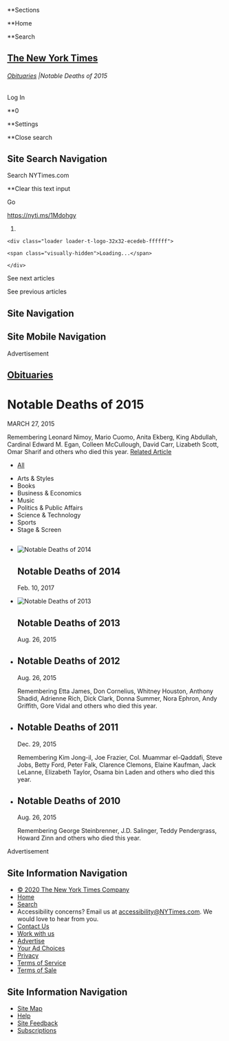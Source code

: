 <div id="suggestions" class="suggestions messenger nocontent robots-nocontent" style="display:none;">

<div class="message-bed">

<div class="message-container last-message-container">

<div class="message">

<span class="message-content"> **<span class="message-title">NYTimes.com
no longer supports Internet Explorer 9 or earlier. Please upgrade your
browser.</span> [LEARN MORE
»](http://www.nytimes3xbfgragh.onion/content/help/site/ie9-support.html)
</span>

</div>

</div>

</div>

</div>

<div id="shell" class="shell">

<div class="container">

<div class="quick-navigation button-group">

**<span class="button-text">Sections</span>

**<span class="button-text">Home</span>

**<span class="button-text">Search</span>

</div>

<div class="branding">

## [<span class="visually-hidden">The New York Times</span>](http://www.nytimes3xbfgragh.onion/)

</div>

<div class="story-meta">

###### <span class="kicker-label"> [Obituaries](https://www.nytimes3xbfgragh.onion/section/obituaries) </span> <span class="pipe">|</span>Notable Deaths of 2015

</div>

<div class="user-tools">

<div id="sharetools-masthead" class="sharetools theme-classic sharetools-masthead" data-aria-label="tools" data-role="group" data-shares="facebook,twitter,email,show-all,save" data-url="https://www.nytimes3xbfgragh.onion/interactive/2015/obituaries/notable-deaths-2015.html" data-title="Notable Deaths of 2015" data-author="" data-media="https://static01.graylady3jvrrxbe.onion/images/icons/t_logo_291_black.png" data-description="Remembering Oliver Sacks, B.B. King, Leonard Nimoy, Happy Rockefeller, E.L. Doctorow, Maya Plisetskaya, Omar Sharif and many others who died this year." data-publish-date="March 27, 2015">

<div class="ad sharetools-inline-article-ad hidden nocontent robots-nocontent">

</div>

</div>

<div class="user-tools-button-group button-group">

Log In

**<span class="button-text">0</span>

**<span class="button-text">Settings</span>

</div>

</div>

</div>

<div class="search-flyout-panel flyout-panel">

**<span class="visually-hidden">Close search</span>

## Site Search Navigation

<div class="control">

<div class="label-container visually-hidden">

Search NYTimes.com

</div>

<div class="field-container">

**<span id="clear-search-input" class="visually-hidden">Clear this text
input</span>

<div class="auto-suggest" style="display: none;">

</div>

Go

</div>

</div>

</div>

<div id="notification-modals" class="notification-modals">

</div>

<span class="story-short-url"><https://nyti.ms/1Mdohgy></span>

<div class="nocontent robots-nocontent">

1.  
    
    <div class="loader loader-t-logo-32x32-ecedeb-ffffff">
    
    <span class="visually-hidden">Loading...</span>
    
    </div>

<div class="ribbon-navigation-container">

<span class="visually-hidden">See next articles</span>

<div class="arrow arrow-right">

<div class="arrow-conceal">

</div>

</div>

<span class="visually-hidden">See previous
articles</span>

<div class="arrow arrow-left">

<div class="arrow-conceal">

</div>

</div>

</div>

</div>

## Site Navigation

## Site Mobile Navigation

<div id="navigation-edge" class="navigation-edge">

</div>

<div id="page" class="page">

<div id="TopAd" class="ad top-ad nocontent robots-nocontent">

<div class="accessibility-ad-header">

Advertisement

</div>

</div>

<div id="main" class="main" data-role="main">

<div class="story-meta">

<div class="kicker-container">

## <span class="kicker-label"> [Obituaries](https://www.nytimes3xbfgragh.onion/section/obituaries) </span>

<div id="sharetools-interactive" class="sharetools theme-classic sharetools-interactive" data-aria-label="tools" data-role="group" data-shares="show-all|Share" data-url="https://www.nytimes3xbfgragh.onion/interactive/2015/obituaries/notable-deaths-2015.html" data-title="Notable Deaths of 2015" data-author="" data-media="https://static01.graylady3jvrrxbe.onion/images/icons/t_logo_291_black.png" data-description="Remembering Oliver Sacks, B.B. King, Leonard Nimoy, Happy Rockefeller, E.L. Doctorow, Maya Plisetskaya, Omar Sharif and many others who died this year." data-publish-date="March 27, 2015">

<div class="ad sharetools-inline-article-ad hidden nocontent robots-nocontent">

</div>

</div>

</div>

# Notable Deaths of 2015

<div class="story-meta-footer interactive-meta-footer">

<div class="interactive-byline">

MARCH 27, 2015

</div>

<span class="summary-text">Remembering Leonard Nimoy, Mario Cuomo, Anita
Ekberg, King Abdullah, Cardinal Edward M. Egan, Colleen McCullough,
David Carr, Lizabeth Scott, Omar Sharif and others who died this
year.</span> [Related
Article](https://www.nytimes3xbfgragh.onion/interactive/2014/obituaries/notable-deaths-2014.html)

</div>

</div>

<div id="notable-deaths-2015" class="interactive-graphic">

<div id="notable-deaths">

<div id="nd_modal">

</div>

<div id="nd_grid" class="group grayscale">

<div id="nd_filter" class="group">

  - <span id="category-all">[All](/)</span>

<span class="pipe"></span>

  - <span id="category-arts">Arts & Styles</span>
  - <span id="category-books">Books</span>
  - <span id="category-business">Business & Economics</span>
  - <span id="category-music">Music</span>
  - <span id="category-politics">Politics & Public Affairs</span>
  - <span id="category-science">Science & Technology</span>
  - <span id="category-sports">Sports</span>
  - <span id="category-stage">Stage &
Screen</span>

</div>

<div id="nd_grid_items" class="group">

</div>

<div id="loadedimages" style="display:none;">

</div>

</div>

</div>

</div>

<div id="related-coverage" class="section related-coverage nocontent robots-nocontent">

<div class="nocontent robots-nocontent">

## 

  - [](https://www.nytimes3xbfgragh.onion/interactive/2014/obituaries/notable-deaths-2014.html)
    
    <div class="wide-thumb">
    
    ![Notable Deaths of
    2014](https://static01.graylady3jvrrxbe.onion/images/2014/12/31/obituaries/31yearend-hp/31yearend-hp-mediumThreeByTwo225.jpg)
    
    </div>
    
    ## Notable Deaths of 2014
    
    Feb. 10,
    2017

  - [](https://www.nytimes3xbfgragh.onion/interactive/obituaries/notable-deaths-of-2013.html)
    
    <div class="wide-thumb">
    
    ![Notable Deaths of
    2013](https://static01.graylady3jvrrxbe.onion/images/2013/12/06/world/Mandela511ss/Mandela511ss-mediumThreeByTwo225-v2.jpg)
    
    </div>
    
    ## Notable Deaths of 2013
    
    Aug. 26,
    2015

  - [](https://www.nytimes3xbfgragh.onion/interactive/obituaries/notable-deaths-of-2012.html)
    
    ## Notable Deaths of 2012
    
    Aug. 26, 2015
    
    Remembering Etta James, Don Cornelius, Whitney Houston, Anthony
    Shadid, Adrienne Rich, Dick Clark, Donna Summer, Nora Ephron, Andy
    Griffith, Gore Vidal and others who died this
    year.

  - [](https://www.nytimes3xbfgragh.onion/interactive/obituaries/2011_notabledeaths.html)
    
    ## Notable Deaths of 2011
    
    Dec. 29, 2015
    
    Remembering Kim Jong-il, Joe Frazier, Col. Muammar el-Qaddafi, Steve
    Jobs, Betty Ford, Peter Falk, Clarence Clemons, Elaine Kaufman, Jack
    LeLanne, Elizabeth Taylor, Osama bin Laden and others who died this
    year.

  - [](https://www.nytimes3xbfgragh.onion/interactive/obituaries/20100329_NOTABLEDEATHS.html)
    
    ## Notable Deaths of 2010
    
    Aug. 26, 2015
    
    Remembering George Steinbrenner, J.D. Salinger, Teddy Pendergrass,
    Howard Zinn and others who died this year.

</div>

</div>

<div id="BottomAd" class="ad bottom-ad nocontent robots-nocontent">

<div class="accessibility-ad-header">

Advertisement

</div>

</div>

</div>

## Site Information Navigation

  - [©
    <span itemprop="copyrightYear">2020</span><span itemprop="copyrightHolder provider sourceOrganization" itemscope="" itemtype="http://schema.org/Organization" itemid="http://www.nytimes3xbfgragh.onion"><span itemprop="name">
    The New York Times
    Company</span></span>](https://help.nytimes3xbfgragh.onion/hc/en-us/articles/115014792127-Copyright-notice)
  - [Home](https://www.nytimes3xbfgragh.onion)
  - [Search](https://www.nytimes3xbfgragh.onion/search/)
  - Accessibility concerns? Email us at <accessibility@NYTimes.com>. We
    would love to hear from you.
  - [Contact
    Us](https://help.nytimes3xbfgragh.onion/hc/en-us/articles/115015385887-Contact-Us)
  - [Work with us](https://www.nytco.com/careers/)
  - [Advertise](https://nytmediakit.com/)
  - [Your Ad
    Choices](https://help.nytimes3xbfgragh.onion/hc/en-us/articles/115014892108-Privacy-policy#pp)
  - [Privacy](https://help.nytimes3xbfgragh.onion/hc/en-us/articles/115014892108-Privacy-policy)
  - [Terms of
    Service](https://help.nytimes3xbfgragh.onion/hc/en-us/articles/115014893428-Terms-of-service)
  - [Terms of
    Sale](https://help.nytimes3xbfgragh.onion/hc/en-us/articles/115014893968-Terms-of-sale)

## Site Information Navigation

  - [Site Map](https://spiderbites.nytimes3xbfgragh.onion)
  - [Help](https://help.nytimes3xbfgragh.onion/hc/en-us)
  - [Site
    Feedback](https://help.nytimes3xbfgragh.onion/hc/en-us/articles/115015385887-Contact-Us?redir=myacc)
  - [Subscriptions](https://www.nytimes3xbfgragh.onion/subscription?campaignId=37WXW)

</div>

</div>

<div id="Inv1" class="ad inv1-ad hidden">

</div>

<div id="Inv2" class="ad inv2-ad hidden">

</div>

<div id="Inv3" class="ad inv3-ad hidden">

</div>

<div id="ab1" class="ad ab1-ad hidden">

</div>

<div id="ab2" class="ad ab2-ad hidden">

</div>

<div id="ab3" class="ad ab3-ad hidden">

</div>

<div id="prop1" class="ad prop1-ad hidden">

</div>

<div id="prop2" class="ad prop2-ad hidden">

</div>

<div id="Anchor" class="ad anchor-ad hidden">

</div>

<div id="ADX_CLIENTSIDE" class="ad adx-clientside-ad hidden">

</div>
